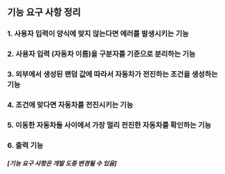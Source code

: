 ## 기능 요구 사항 정리


### 1. 사용자 입력이 양식에 맞지 않는다면 에러를 발생시키는 기능
### 2. 사용자 입력 (자동차 이름)을 구분자를 기준으로 분리하는 기능
### 3. 외부에서 생성된 랜덤 값에 따라서 자동차가 전진하는 조건을 생성하는 기능
### 4. 조건에 맞다면 자동차를 전진시키는 기능
### 5. 이동한 자동차들 사이에서 가장 멀리 전진한 자동차를 확인하는 기능
### 6. 출력 기능


##### [기능 요구 사항은 개발 도중 변경될 수 있음]


